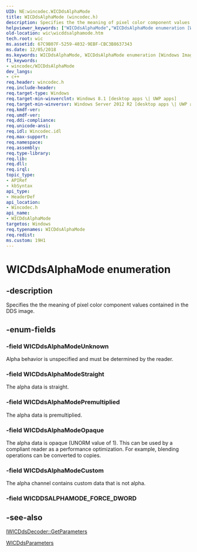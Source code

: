 ```yaml
---
UID: NE:wincodec.WICDdsAlphaMode
title: WICDdsAlphaMode (wincodec.h)
description: Specifies the the meaning of pixel color component values contained in the DDS image.
helpviewer_keywords: ["WICDdsAlphaMode","WICDdsAlphaMode enumeration [Windows Imaging Component]","WICDdsAlphaModeCustom","WICDdsAlphaModeOpaque","WICDdsAlphaModePremultiplied","WICDdsAlphaModeStraight","WICDdsAlphaModeUnknown","wic.wicddsalphamode","wincodec/WICDdsAlphaMode","wincodec/WICDdsAlphaModeCustom","wincodec/WICDdsAlphaModeOpaque","wincodec/WICDdsAlphaModePremultiplied","wincodec/WICDdsAlphaModeStraight","wincodec/WICDdsAlphaModeUnknown"]
old-location: wic\wicddsalphamode.htm
tech.root: wic
ms.assetid: 67C9B07F-5259-4032-9EBF-CBC3B8637343
ms.date: 12/05/2018
ms.keywords: WICDdsAlphaMode, WICDdsAlphaMode enumeration [Windows Imaging Component], WICDdsAlphaModeCustom, WICDdsAlphaModeOpaque, WICDdsAlphaModePremultiplied, WICDdsAlphaModeStraight, WICDdsAlphaModeUnknown, wic.wicddsalphamode, wincodec/WICDdsAlphaMode, wincodec/WICDdsAlphaModeCustom, wincodec/WICDdsAlphaModeOpaque, wincodec/WICDdsAlphaModePremultiplied, wincodec/WICDdsAlphaModeStraight, wincodec/WICDdsAlphaModeUnknown
f1_keywords:
- wincodec/WICDdsAlphaMode
dev_langs:
- c++
req.header: wincodec.h
req.include-header: 
req.target-type: Windows
req.target-min-winverclnt: Windows 8.1 [desktop apps \| UWP apps]
req.target-min-winversvr: Windows Server 2012 R2 [desktop apps \| UWP apps]
req.kmdf-ver: 
req.umdf-ver: 
req.ddi-compliance: 
req.unicode-ansi: 
req.idl: Wincodec.idl
req.max-support: 
req.namespace: 
req.assembly: 
req.type-library: 
req.lib: 
req.dll: 
req.irql: 
topic_type:
- APIRef
- kbSyntax
api_type:
- HeaderDef
api_location:
- Wincodec.h
api_name:
- WICDdsAlphaMode
targetos: Windows
req.typenames: WICDdsAlphaMode
req.redist: 
ms.custom: 19H1
---
```


# WICDdsAlphaMode enumeration


## -description


Specifies the the meaning of pixel color component values contained in the DDS image.


## -enum-fields




### -field WICDdsAlphaModeUnknown

Alpha behavior is unspecified and must be determined by the reader.


### -field WICDdsAlphaModeStraight

The alpha data is straight.


### -field WICDdsAlphaModePremultiplied

The alpha data is premultiplied.


### -field WICDdsAlphaModeOpaque

The alpha data is opaque (UNORM value of 1). This can be used by a compliant reader as a performance optimization. For example, blending operations can be converted to copies.


### -field WICDdsAlphaModeCustom

The alpha channel contains custom data that is not alpha.


### -field WICDDSALPHAMODE_FORCE_DWORD




## -see-also




<a href="https://docs.microsoft.com/windows/desktop/api/wincodec/nf-wincodec-iwicddsdecoder-getparameters">IWICDdsDecoder::GetParameters</a>



<a href="https://docs.microsoft.com/windows/desktop/api/wincodec/ns-wincodec-wicddsparameters">WICDdsParameters</a>
 

 

